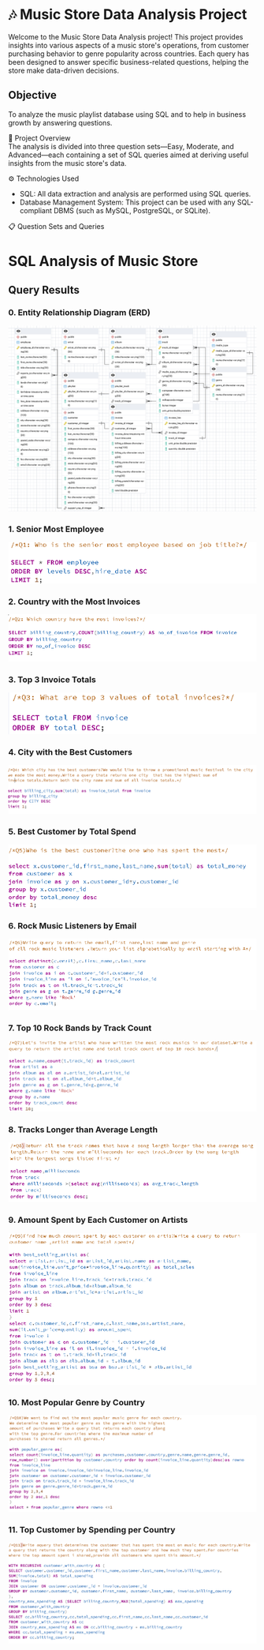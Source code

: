 # 🎶 Music Store Data Analysis Project

Welcome to the Music Store Data Analysis project! This project provides insights into various aspects of a music store's operations, from customer purchasing behavior to genre popularity across countries. Each query has been designed to answer specific business-related questions, helping the store make data-driven decisions.

## Objective
To analyze the music playlist database using SQL and to help in business growth by answering questions.

📁 Project Overview  
The analysis is divided into three question sets—Easy, Moderate, and Advanced—each containing a set of SQL queries aimed at deriving useful insights from the music store's data.

⚙️ Technologies Used  
- SQL: All data extraction and analysis are performed using SQL queries.  
- Database Management System: This project can be used with any SQL-compliant DBMS (such as MySQL, PostgreSQL, or SQLite). 

📋 Question Sets and Queries

# SQL Analysis of Music Store

## Query Results

### 0. Entity Relationship Diagram (ERD)
![Entity Relationship Diagram](https://github.com/nishikanta24/SQL_Music-_Store_Analysis/blob/main/Query%20pics/ERD.png)

### 1. Senior Most Employee
![Senior Most Employee](https://github.com/nishikanta24/SQL_Music-_Store_Analysis/blob/main/Query%20pics/Q1.png)

### 2. Country with the Most Invoices
![Country with Most Invoices](https://github.com/nishikanta24/SQL_Music-_Store_Analysis/blob/main/Query%20pics/Q2.png)

### 3. Top 3 Invoice Totals
![Top 3 Invoice Totals](https://github.com/nishikanta24/SQL_Music-_Store_Analysis/blob/main/Query%20pics/Q3.png)

### 4. City with the Best Customers
![City with Best Customers](https://github.com/nishikanta24/SQL_Music-_Store_Analysis/blob/main/Query%20pics/Q4.png)

### 5. Best Customer by Total Spend
![Best Customer by Spend](https://github.com/nishikanta24/SQL_Music-_Store_Analysis/blob/main/Query%20pics/Q5.png)

### 6. Rock Music Listeners by Email
![Rock Music Listeners](https://github.com/nishikanta24/SQL_Music-_Store_Analysis/blob/main/Query%20pics/Q6.png)

### 7. Top 10 Rock Bands by Track Count
![Top Rock Bands](https://github.com/nishikanta24/SQL_Music-_Store_Analysis/blob/main/Query%20pics/Q7.png)

### 8. Tracks Longer than Average Length
![Tracks Longer than Average](https://github.com/nishikanta24/SQL_Music-_Store_Analysis/blob/main/Query%20pics/Q8.png)

### 9. Amount Spent by Each Customer on Artists
![Customer Spending on Artists](https://github.com/nishikanta24/SQL_Music-_Store_Analysis/blob/main/Query%20pics/Q9.png)

### 10. Most Popular Genre by Country
![Most Popular Genre by Country](https://github.com/nishikanta24/SQL_Music-_Store_Analysis/blob/main/Query%20pics/Q10.png)

### 11. Top Customer by Spending per Country
![Top Customer by Country](https://github.com/nishikanta24/SQL_Music-_Store_Analysis/blob/main/Query%20pics/Q11.png)

